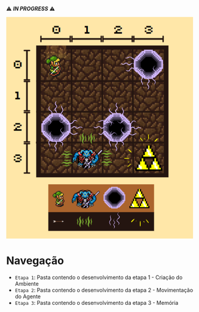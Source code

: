 ⚠ ***IN PROGRESS*** ⚠

<img src="Etapas/Ambientação.png" alt="Ambientação" width="500">
<!-- Figure 1: Ambientação -->

# Navegação
* `Etapa 1`: Pasta contendo o desenvolvimento da etapa 1 - Criação do Ambiente
* `Etapa 2`: Pasta contendo o desenvolvimento da etapa 2 - Movimentação do Agente
* `Etapa 3`: Pasta contendo o desenvolvimento da etapa 3 - Memória 
